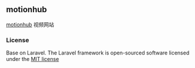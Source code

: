 ## motionhub
[motionhub](http://motionhub.app/) 视频网站

### License

Base on Laravel. The Laravel framework is open-sourced software licensed under the [MIT license](http://opensource.org/licenses/MIT)
